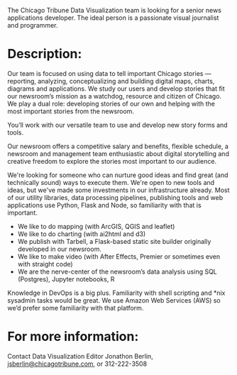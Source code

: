 The Chicago Tribune Data Visualization team is looking for a senior news applications developer. The ideal person is a passionate visual journalist and programmer. 


Description:
=


Our team is focused on using data to tell important Chicago stories — reporting, analyzing, conceptualizing and building digital maps, charts, diagrams and applications. We study our users and develop stories that fit our newsroom’s mission as a watchdog, resource and citizen of Chicago. We play a dual role: developing stories of our own and helping with the most important stories from the newsroom.


You’ll work with our versatile team to use and develop new story forms and tools. 


Our newsroom offers a competitive salary and benefits, flexible schedule, a newsroom and management team enthusiastic about digital storytelling and creative freedom to explore the stories most important to our audience.


We're looking for someone who can nurture good ideas and find great (and technically sound) ways to execute them. We're open to new tools and ideas, but we've made some investments in our infrastructure already. Most of our utility libraries, data processing pipelines, publishing tools and web applications use Python, Flask and Node, so familiarity with that is important. 


- We like to do mapping (with ArcGIS, QGIS and leaflet)
- We like to do charting (with ai2html and d3)
- We publish with Tarbell, a Flask-based static site builder originally developed in our newsroom.
- We like to make video (with After Effects, Premier or sometimes even with straight code)
- We are the nerve-center of the newsroom’s data analysis using SQL (Postgres), Jupyter notebooks, R


Knowledge in DevOps is a big plus. Familiarity with shell scripting and *nix sysadmin tasks would be great. We use Amazon Web Services (AWS) so we’d prefer some familiarity with that platform. 


For more information:
=
Contact Data Visualization Editor Jonathon Berlin, jsberlin@chicagotribune.com, or 312-222-3508
